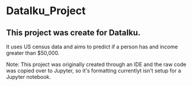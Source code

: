 # DataIku_Project

## This project was create for DataIku. 

It uses US census data and aims to predict if a person has and income greater than $50,000.

Note: This project was originally created through an IDE and the raw code was copied over to Jupyter, so it's formatting currentlyt isn't setup for a Jupyter notebook.
